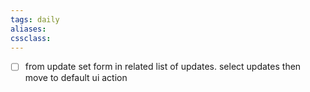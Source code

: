 ```yaml
---
tags: daily
aliases:
cssclass:
---
```


- [ ] from update set form in related list of updates. select updates then move to default ui action